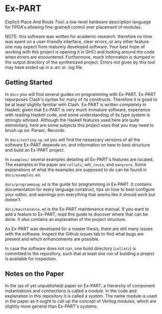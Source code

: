# Ex-PART

*Ex*plicit *P*lace *A*nd *R*oute *T*ool: a low-level hardware description language for FPGA's allowing fine-grained control over placement of modules.

NOTE: this software was written for academic research, therefore no time was spent on a user-friendly interface, clear errors, or any other feature one may expect from maturely developed software. Your best hope of working with this project is opening it in GHCi and looking around the code when errors are encountered. Furthermore, much information is dumped in the output directory of the synthesized project. Errors not given by this tool may have ended up in a .err or .log file. 

## Getting Started

In `docs` you will find several guides on programming with Ex-PART. Ex-PART repurposes Clash's syntax for many of its constructs. Therefore it is good to be at least slightly familiar with Clash. Ex-PART is written completely in Haskell, given that Ex-PART is very much immature software, experience with reading Haskell code, and some understanding of its type system is strongly advised. Although the Haskell features used here are quite elementary, here are some subjects this project uses that you may need to brush up on: Parsec, Records.

In `docs/setting-up.md` you will find the nessecary versions of all the software Ex-PART depends on, and information on how to best structure and build an Ex-PART project.

In `examples/` several examples detailing all Ex-PART's features are located. The examples in the paper are `collatz`, `md5_reuse`, and `manycore`. Some explanations of what the examples are supposed to do can be found in `docs/examples.md`.

`docs/programming.md` is the guide for programming in Ex-PART. It contains documentation for every language construct, tips on how to best configure your editor, and warnings onn everything that seems like it should work but doesn't.

`docs/maintenance.md` is the Ex-PART maintenance manual. If you want to add a feature to Ex-PART, read this guide to discover where that can be done. It also contains an explanation of the project structure.

As Ex-PART was developed for a master thesis, there are still many issues with the software. Inspect the Github issues tab to find what bugs are present and which enhancements are possible.

In case the software does not run, one build directory (`collatz`) is committed to the repository, such that at least one run of building a project is available for inspection.

## Notes on the Paper

In the (as of yet unpublished) paper on Ex-PART, a hierarchy of component instantiations and connections is called a _module_. In the code and explanation in this repository it is called a _system_. The name module is used in the paper as it ought to call up the concept of Verilog modules, which are slightly more general than Ex-PART's systems.
